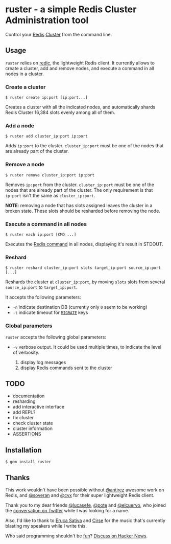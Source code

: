 # ruster - a simple Redis Cluster Administration tool

Control your [Redis][redis] [Cluster][redis-cluster] from the command
line.

## Usage

`ruster` relies on [redic][redic], the lightweight Redis client. It
currently allows to create a cluster, add and remove nodes, and
execute a command in all nodes in a cluster.

### Create a cluster

```
$ ruster create ip:port [ip:port...]
```

Creates a cluster with all the indicated nodes, and automatically
shards Redis Cluster 16,384 slots evenly among all of them.

### Add a node

```
$ ruster add cluster_ip:port ip:port
```

Adds `ip:port` to the cluster. `cluster_ip:port` must be one of the
nodes that are already part of the cluster.

### Remove a node

```
$ ruster remove cluster_ip:port ip:port
```

Removes `ip:port` from the cluster. `cluster_ip:port` must be one of the
nodes that are already part of the cluster. The only requirement is
that `ip:port` isn't the same as `cluster_ip:port`.

**NOTE**: removing a node that has slots assigned leaves the cluster
in a broken state. These slots should be resharded before removing the
node.

### Execute a command in all nodes

```
$ ruster each ip:port [CMD ...]
```

Executes the [Redis command][redis-commands] in all nodes, displaying
it's result in STDOUT.

### Reshard

```
$ ruster reshard cluster_ip:port slots target_ip:port source_ip:port [...]
```

Reshards the cluster at `cluster_ip:port`, by moving `slots` slots
from several `source_ip:port` to `target_ip:port`.

It accepts the following parameters:

* `-n` indicate destination DB (currently only `0` seem to be working)
* `-t` indicate timeout for [`MIGRATE`][migrate] keys

[migrate]: http://redis.io/commands/migrate

### Global parameters

`ruster` accepts the following global parameters:

* `-v` verbose output. It could be used multiple times, to indicate
  the level of verbosity.

  1. display log messages
  1. display Redis commands sent to the cluster

## TODO

* documentation
* resharding
* add interactive interface
* add REPL?
* fix cluster
* check cluster state
* cluster information
* ASSERTIONS

## Installation

```
$ gem install ruster
```

## Thanks

This work wouldn't have been possible without [@antirez][@antirez]
awesome work on Redis, and [@soveran][@soveran] and [@cyx][@cyx] for
their super lightweight Redis client.

Thank you to my dear friends [@lucasefe][@lucasefe], [@pote][@pote]
and [@elcuervo][@cuerbot], who joined the
[conversation on Twitter][nameme] while I was looking for a name.

Also, I'd like to thank to [Eruca Sativa][eruca] and [Cirse][cirse]
for the music that's currently blasting my speakers while I write
this.

Who said programming shouldn't be [fun][lovestory]? [Discuss on Hacker News][lovestoryhn].

[redis]: http://redis.io/
[redis-cluster]: http://redis.io/topics/cluster-tutorial
[redic]: https://github.com/amakawa/redic
[@antirez]: https://twitter.com/antirez
[@soveran]: https://twitter.com/soveran
[@cyx]: https://twitter.com/cyx
[eruca]: https://twitter.com/ErucaSativa
[cirse]: https://twitter.com/cirsemusic
[redis-commands]: http://redis.io/commands
[@cuerbot]: https://twitter.com/cuerbot
[@pote]: https://twitter.com/poteland
[@lucasefe]: https://twitter.com/lucasefe
[nameme]: https://twitter.com/inkel/status/444638064393326592
[lovestory]: https://github.com/inkel/ruster/blob/90f7da1c281bfc1a5fe01ccf8057f948278b3685/test/node.rb#L150-198
[lovestoryhn]: https://news.ycombinator.com/item?id=7406297
